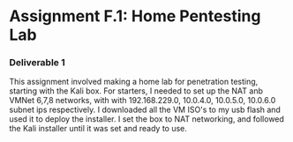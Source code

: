 # Assignment F.1: Home Pentesting Lab


### Deliverable 1
This assignment involved making a home lab for penetration testing, starting with the Kali box. For starters, I needed to set up the NAT anb VMNet 6,7,8 networks, with
with 192.168.229.0, 10.0.4.0, 10.0.5.0, 10.0.6.0 subnet ips respectively. I downloaded all the VM ISO's to my usb flash and used it to deploy the installer. I set the
box to NAT networking, and followed the Kali installer until it was set and ready to use.
